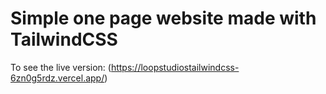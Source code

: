 # Simple one page website made with TailwindCSS

To see the live version: (https://loopstudiostailwindcss-6zn0g5rdz.vercel.app/)


